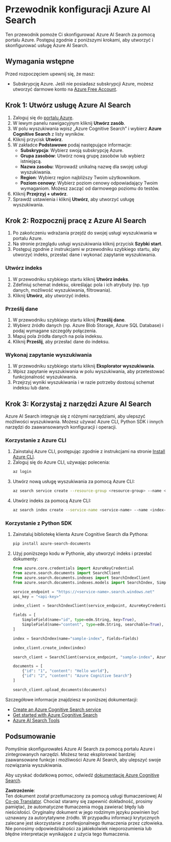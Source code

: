 <!--
CO_OP_TRANSLATOR_METADATA:
{
  "original_hash": "932a1f463f0fcf97090b93b5d0255dff",
  "translation_date": "2025-03-28T09:10:31+00:00",
  "source_file": "00-course-setup\\AzureSearch.md",
  "language_code": "pl"
}
-->
# Przewodnik konfiguracji Azure AI Search

Ten przewodnik pomoże Ci skonfigurować Azure AI Search za pomocą portalu Azure. Postępuj zgodnie z poniższymi krokami, aby utworzyć i skonfigurować usługę Azure AI Search.

## Wymagania wstępne

Przed rozpoczęciem upewnij się, że masz:

- Subskrypcję Azure. Jeśli nie posiadasz subskrypcji Azure, możesz utworzyć darmowe konto na [Azure Free Account](https://azure.microsoft.com/free/?wt.mc_id=studentamb_258691).

## Krok 1: Utwórz usługę Azure AI Search

1. Zaloguj się do [portalu Azure](https://portal.azure.com/?wt.mc_id=studentamb_258691).
2. W lewym panelu nawigacyjnym kliknij **Utwórz zasób**.
3. W polu wyszukiwania wpisz „Azure Cognitive Search” i wybierz **Azure Cognitive Search** z listy wyników.
4. Kliknij przycisk **Utwórz**.
5. W zakładce **Podstawowe** podaj następujące informacje:
   - **Subskrypcja**: Wybierz swoją subskrypcję Azure.
   - **Grupa zasobów**: Utwórz nową grupę zasobów lub wybierz istniejącą.
   - **Nazwa zasobu**: Wprowadź unikalną nazwę dla swojej usługi wyszukiwania.
   - **Region**: Wybierz region najbliższy Twoim użytkownikom.
   - **Poziom cenowy**: Wybierz poziom cenowy odpowiadający Twoim wymaganiom. Możesz zacząć od darmowego poziomu do testów.
6. Kliknij **Przejrzyj + utwórz**.
7. Sprawdź ustawienia i kliknij **Utwórz**, aby utworzyć usługę wyszukiwania.

## Krok 2: Rozpocznij pracę z Azure AI Search

1. Po zakończeniu wdrażania przejdź do swojej usługi wyszukiwania w portalu Azure.
2. Na stronie przeglądu usługi wyszukiwania kliknij przycisk **Szybki start**.
3. Postępuj zgodnie z instrukcjami w przewodniku szybkiego startu, aby utworzyć indeks, przesłać dane i wykonać zapytanie wyszukiwania.

### Utwórz indeks

1. W przewodniku szybkiego startu kliknij **Utwórz indeks**.
2. Zdefiniuj schemat indeksu, określając pola i ich atrybuty (np. typ danych, możliwość wyszukiwania, filtrowania).
3. Kliknij **Utwórz**, aby utworzyć indeks.

### Prześlij dane

1. W przewodniku szybkiego startu kliknij **Prześlij dane**.
2. Wybierz źródło danych (np. Azure Blob Storage, Azure SQL Database) i podaj wymagane szczegóły połączenia.
3. Mapuj pola źródła danych na pola indeksu.
4. Kliknij **Prześlij**, aby przesłać dane do indeksu.

### Wykonaj zapytanie wyszukiwania

1. W przewodniku szybkiego startu kliknij **Eksplorator wyszukiwania**.
2. Wpisz zapytanie wyszukiwania w polu wyszukiwania, aby przetestować funkcjonalność wyszukiwania.
3. Przejrzyj wyniki wyszukiwania i w razie potrzeby dostosuj schemat indeksu lub dane.

## Krok 3: Korzystaj z narzędzi Azure AI Search

Azure AI Search integruje się z różnymi narzędziami, aby ulepszyć możliwości wyszukiwania. Możesz używać Azure CLI, Python SDK i innych narzędzi do zaawansowanych konfiguracji i operacji.

### Korzystanie z Azure CLI

1. Zainstaluj Azure CLI, postępując zgodnie z instrukcjami na stronie [Install Azure CLI](https://learn.microsoft.com/en-us/cli/azure/install-azure-cli?wt.mc_id=studentamb_258691).
2. Zaloguj się do Azure CLI, używając polecenia:
   ```bash
   az login
   ```
3. Utwórz nową usługę wyszukiwania za pomocą Azure CLI:
   ```bash
   az search service create --resource-group <resource-group> --name <service-name> --sku Free
   ```
4. Utwórz indeks za pomocą Azure CLI:
   ```bash
   az search index create --service-name <service-name> --name <index-name> --fields "field1:type, field2:type"
   ```

### Korzystanie z Python SDK

1. Zainstaluj bibliotekę klienta Azure Cognitive Search dla Pythona:
   ```bash
   pip install azure-search-documents
   ```
2. Użyj poniższego kodu w Pythonie, aby utworzyć indeks i przesłać dokumenty:
   ```python
   from azure.core.credentials import AzureKeyCredential
   from azure.search.documents import SearchClient
   from azure.search.documents.indexes import SearchIndexClient
   from azure.search.documents.indexes.models import SearchIndex, SimpleField, edm

   service_endpoint = "https://<service-name>.search.windows.net"
   api_key = "<api-key>"

   index_client = SearchIndexClient(service_endpoint, AzureKeyCredential(api_key))

   fields = [
       SimpleField(name="id", type=edm.String, key=True),
       SimpleField(name="content", type=edm.String, searchable=True),
   ]

   index = SearchIndex(name="sample-index", fields=fields)

   index_client.create_index(index)

   search_client = SearchClient(service_endpoint, "sample-index", AzureKeyCredential(api_key))

   documents = [
       {"id": "1", "content": "Hello world"},
       {"id": "2", "content": "Azure Cognitive Search"}
   ]

   search_client.upload_documents(documents)
   ```

Szczegółowe informacje znajdziesz w poniższej dokumentacji:

- [Create an Azure Cognitive Search service](https://learn.microsoft.com/en-us/azure/search/search-create-service-portal?wt.mc_id=studentamb_258691)
- [Get started with Azure Cognitive Search](https://learn.microsoft.com/en-us/azure/search/search-get-started-portal?wt.mc_id=studentamb_258691)
- [Azure AI Search Tools](https://learn.microsoft.com/en-us/azure/ai-services/agents/how-to/tools/azure-ai-search?tabs=azurecli%2Cpython&pivots=code-examples?wt.mc_id=studentamb_258691)

## Podsumowanie

Pomyślnie skonfigurowałeś Azure AI Search za pomocą portalu Azure i zintegrowanych narzędzi. Możesz teraz eksplorować bardziej zaawansowane funkcje i możliwości Azure AI Search, aby ulepszyć swoje rozwiązania wyszukiwania.

Aby uzyskać dodatkową pomoc, odwiedź [dokumentację Azure Cognitive Search](https://learn.microsoft.com/en-us/azure/search/?wt.mc_id=studentamb_258691).

**Zastrzeżenie**:  
Ten dokument został przetłumaczony za pomocą usługi tłumaczeniowej AI [Co-op Translator](https://github.com/Azure/co-op-translator). Chociaż staramy się zapewnić dokładność, prosimy pamiętać, że automatyczne tłumaczenia mogą zawierać błędy lub nieścisłości. Oryginalny dokument w jego rodzimym języku powinien być uznawany za autorytatywne źródło. W przypadku informacji krytycznych zalecane jest skorzystanie z profesjonalnego tłumaczenia przez człowieka. Nie ponosimy odpowiedzialności za jakiekolwiek nieporozumienia lub błędne interpretacje wynikające z użycia tego tłumaczenia.